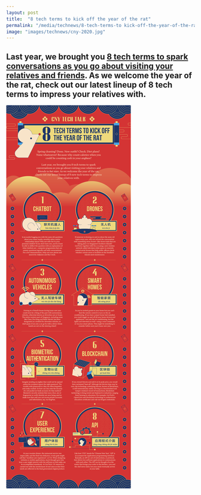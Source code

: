 ```yaml
---
layout: post
title:  "8 tech terms to kick off the year of the rat"
permalink: "/media/technews/8-tech-terms-to kick-off-the-year-of-the-rat"
image: "images/technews/cny-2020.jpg"
---
```


Last year, we brought you [8 tech terms to spark conversations as you go about visiting your relatives and friends](https://www.tech.gov.sg/media/technews/8-tech-terms-to-impress-your-relatives-with-this-lunar-new-year). As we welcome the year of the rat, check out our latest lineup of 8 tech terms to impress your relatives with. 
---

![CNY greeting](/images/technews/cny-2020.jpg)
